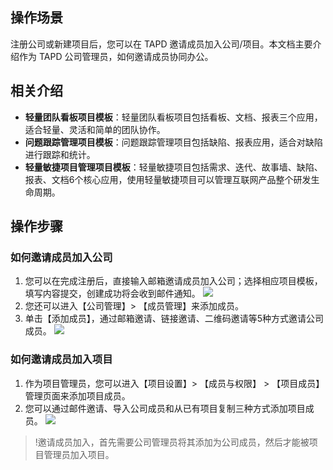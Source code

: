 ## 操作场景
注册公司或新建项目后，您可以在 TAPD 邀请成员加入公司/项目。本文档主要介绍作为 TAPD 公司管理员，如何邀请成员协同办公。

## 相关介绍
- **轻量团队看板项目模板**：轻量团队看板项目包括看板、文档、报表三个应用，适合轻量、灵活和简单的团队协作。
- **问题跟踪管理项目模板**：问题跟踪管理项目包括缺陷、报表应用，适合对缺陷进行跟踪和统计。
- **轻量敏捷项目管理项目模板**：轻量敏捷项目包括需求、迭代、故事墙、缺陷、报表、文档6个核心应用，使用轻量敏捷项目可以管理互联网产品整个研发生命周期。

## 操作步骤
### 如何邀请成员加入公司
1. 您可以在完成注册后，直接输入邮箱邀请成员加入公司；选择相应项目模板，填写内容提交，创建成功将会收到邮件通知。
![](https://main.qcloudimg.com/raw/b1fb045b921b041ca471d2fdc75aad8e.png)
2.	您还可以进入【公司管理】> 【成员管理】来添加成员。
3.	单击【添加成员】，通过邮箱邀请、链接邀请、二维码邀请等5种方式邀请公司成员。
![](https://main.qcloudimg.com/raw/35f5dec56e177b371704c336df060af1.png)	
 

### 如何邀请成员加入项目
1. 作为项目管理员，您可以进入【项目设置】> 【成员与权限】 > 【项目成员】管理页面来添加项目成员。
2. 您可以通过邮件邀请、导入公司成员和从已有项目复制三种方式添加项目成员。
 ![](https://main.qcloudimg.com/raw/f4d8fdfd5390df50d6efbbe96449753e.png)

>!邀请成员加入，首先需要公司管理员将其添加为公司成员，然后才能被项目管理员加入项目。

